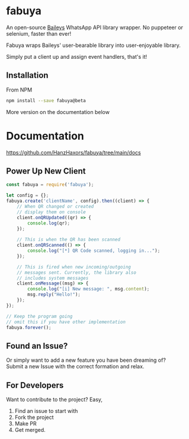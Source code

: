 # fabuya
An open-source [Baileys](https://github.com/adiwajshing/Baileys) WhatsApp API library wrapper. No puppeteer or selenium, faster than ever!

Fabuya wraps Baileys' user-bearable library into user-enjoyable library.

Simply put a client up and assign event handlers, that's it!

## Installation
From NPM
```sh
npm install --save fabuya@beta
```
More version on the documentation below

# Documentation
https://github.com/HanzHaxors/fabuya/tree/main/docs

## Power Up New Client
```js
const fabuya = require('fabuya');

let config = {};
fabuya.create('clientName', config).then((client) => {
	// When QR changed or created
	// display them on console
	client.onQRUpdated((qr) => {
		console.log(qr);
	});
	
	// This is when the QR has been scanned
	client.onQRScanned(() => {
		console.log("[*] QR Code scanned, logging in...");
	});

	// This is fired when new incoming/outgoing
	// messages sent. Currently, the library also
	// includes system messages
	client.onMessage((msg) => {
		console.log("[i] New message: ", msg.content);
		msg.reply("Hello!");
	});
});

// Keep the program going
// omit this if you have other implementation
fabuya.forever();
```

## Found an Issue?
Or simply want to add a new feature you have been dreaming of?<br>
Submit a new Issue with the correct formation and relax.

## For Developers
Want to contribute to the project? Easy,
1. Find an issue to start with
2. Fork the project
3. Make PR
4. Get merged.
